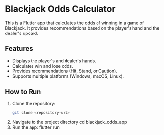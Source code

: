 # Blackjack Odds Calculator

This is a Flutter app that calculates the odds of winning in a game of Blackjack. It provides recommendations based on the player's hand and the dealer's upcard.

## Features
- Displays the player's and dealer's hands.
- Calculates win and lose odds.
- Provides recommendations (Hit, Stand, or Caution).
- Supports multiple platforms (Windows, macOS, Linux).

## How to Run
1. Clone the repository:
   ```bash
   git clone <repository-url>
2. Navigate to the project directory
   cd blackjack_odds_app
3. Run the app:
   flutter run
